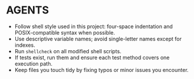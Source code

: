 # AGENTS

- Follow shell style used in this project: four-space indentation and POSIX-compatible syntax when possible.
- Use descriptive variable names; avoid single-letter names except for indexes.
- Run `shellcheck` on all modified shell scripts.
- If tests exist, run them and ensure each test method covers one execution path.
- Keep files you touch tidy by fixing typos or minor issues you encounter.
